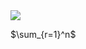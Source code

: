 <img src="http://chart.googleapis.com/chart?cht=tx&chl=Dist=\sum_{i=0}^{T-2}|p_{pred}^{i+1}-p_{pred}^i|^2+\sum_{i=0}^{S-2}|p_{pred}^{i+1}-p_{pred}^i|^2+\sum_{i=0}^{P-2}|p_{pred}^{i+1}-p_{pred}^i|^2" style="border:none;">

$\sum_{r=1}^n$
